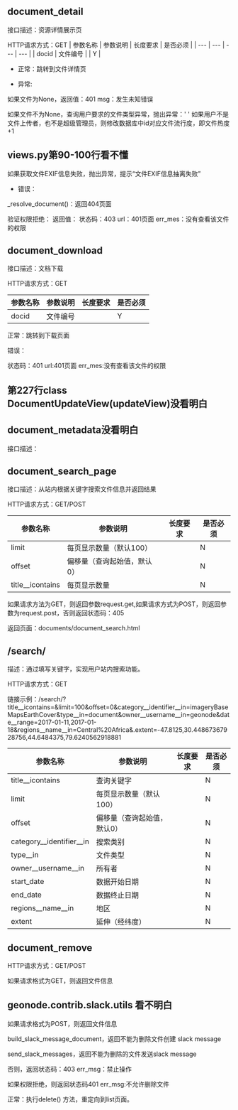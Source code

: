 ## document_detail

接口描述：资源详情展示页

HTTP请求方式：GET
| 参数名称 | 参数说明 | 长度要求 | 是否必须 |
| --- | --- | --- | --- |
| docid | 文件编号 |  | Y |

* 正常：跳转到文件详情页

* 异常:

如果文件为None，返回值：401 msg：发生未知错误

如果文件不为None，查询用户要求的文件类型异常，抛出异常：' '
如果用户不是文件上传者，也不是超级管理员，则修改数据库中id对应文件流行度，即文件热度+1

## views.py第90-100行看不懂

如果获取文件EXIF信息失败，抛出异常，提示“文件EXIF信息抽离失败”

* 错误：

\_resolve_document()：返回404页面
    
验证权限拒绝：
   返回值： 状态码：403 url：401页面 err_mes：没有查看该文件的权限

## document_download

接口描述：文档下载

HTTP请求方式：GET

| 参数名称 | 参数说明 | 长度要求 | 是否必须 |
| --- | --- | --- | --- |
| docid | 文件编号 |  | Y |

正常：跳转到下载页面

错误：

状态码：401  url:401页面  err_mes:没有查看该文件的权限

## 第227行class DocumentUpdateView(updateView)没看明白


## document_metadata没看明白

接口描述：


## document_search_page

接口描述：从站内根据关键字搜索文件信息并返回结果

HTTP请求方式：GET/POST

| 参数名称 | 参数说明 | 长度要求 | 是否必须 |
| --- | --- | --- | --- |
| limit | 每页显示数量（默认100） |  | N |
| offset | 偏移量（查询起始值，默认0） |  | N |
| title__icontains | 每页显示数量 |  | N |

如果请求方法为GET，则返回参数request.get,如果请求方式为POST，则返回参数为request.post，否则返回状态码：405

返回页面：documents/document_search.html


## /search/

描述：通过填写关键字，实现用户站内搜索功能。

HTTP请求方式：GET

链接示例：/search/?title__icontains=&limit=100&offset=0&category__identifier__in=imageryBaseMapsEarthCover&type__in=document&owner__username__in=geonode&date__range=2017-01-11,2017-01-18&regions__name__in=Central%20Africa&.extent=-47.8125,30.44867367928756,44.6484375,79.6240562918881

| 参数名称 | 参数说明 | 长度要求 | 是否必须 |
| --- | --- | --- | --- |
| title__icontains | 查询关键字 |   | N |
| limit | 每页显示数量（默认100） |  | N |
| offset | 偏移量（查询起始值，默认0） |  | N |
| category__identifier__in | 搜索类别 |   | N |
| type__in | 文件类型 |  | N |
| owner__username__in | 所有者 |  | N |
| start\_date | 数据开始日期 |   | N |
| end\_date | 数据终止日期 |   | N |
| regions__name__in | 地区 |  | N |
| extent | 延伸（经纬度） |  | N |

## document_remove

HTTP请求方式：GET/POST

如果请求格式为GET，则返回文件信息

## geonode.contrib.slack.utils 看不明白

如果请求格式为POST，则返回文件信息

build_slack_message_document，返回不能为删除文件创建 slack message

send_slack_messages，返回不能为删除的文件发送slack message

否则，返回状态码：403   err_msg：禁止操作

如果权限拒绝，则返回状态码401 err_msg:不允许删除文件

正常：执行delete() 方法，重定向到list页面。